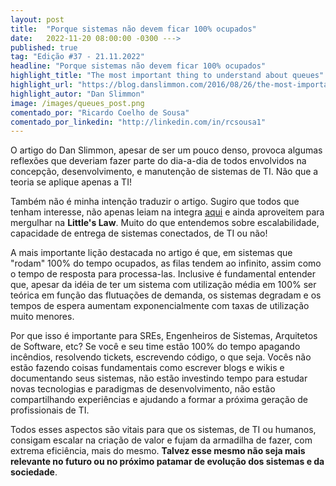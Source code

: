 ```yaml
---
layout: post 
title:  "Porque sistemas não devem ficar 100% ocupados"
date:   2022-11-20 08:00:00 -0300 --->
published: true
tag: "Edição #37 - 21.11.2022"
headline: "Porque sistemas não devem ficar 100% ocupados"
highlight_title: "The most important thing to understand about queues"
highlight_url: "https://blog.danslimmon.com/2016/08/26/the-most-important-thing-to-understand-about-queues/"
highlight_autor: "Dan Slimmon"
image: /images/queues_post.png
comentado_por: "Ricardo Coelho de Sousa"
comentado_por_linkedin: "http://linkedin.com/in/rcsousa1"
---
```

O artigo do Dan Slimmon, apesar de ser um pouco denso, provoca algumas reflexões que deveriam fazer parte do dia-a-dia de todos envolvidos na concepção, desenvolvimento, e manutenção de sistemas de TI. Não que a teoria se aplique apenas a TI!

Também não é minha intenção traduzir o artigo. Sugiro que todos que tenham interesse, não apenas leiam na integra [aqui](https://blog.danslimmon.com/2016/08/26/the-most-important-thing-to-understand-about-queues/) e ainda aproveitem para mergulhar na **Little's Law**. Muito do que entendemos sobre escalabilidade, capacidade de entrega de sistemas conectados, de TI ou não!

A mais importante lição destacada no artigo é que, em sistemas que "rodam" 100% do tempo ocupados, as filas tendem ao infinito, assim como o tempo de resposta para processa-las. Inclusive é fundamental entender que, apesar da idéia de ter um sistema com utilização média em 100% ser teórica em função das flutuações de demanda, os sistemas degradam e os tempos de espera aumentam exponencialmente com taxas de utilização muito menores.

Por que isso é importante para SREs, Engenheiros de Sistemas, Arquitetos de Software, etc? Se você e seu time estão 100% do tempo apagando incêndios, resolvendo tickets, escrevendo código, o que seja. Vocês não estão fazendo coisas fundamentais como escrever blogs e wikis e documentando seus sistemas, não estão investindo tempo para estudar novas tecnologias e paradigmas de desenvolvimento, não estão compartilhando experiências e ajudando a formar a próxima geração de profissionais de TI.

Todos esses aspectos são vitais para que os sistemas, de TI ou humanos, consigam escalar na criação de valor e fujam da armadilha de fazer, com extrema eficiência, mais do mesmo. **Talvez esse mesmo não seja mais relevante no futuro ou no próximo patamar de evolução dos sistemas e da sociedade**. 